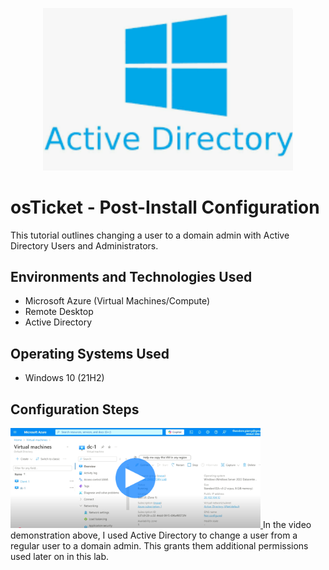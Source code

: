 <p align="center">
  <img src="https://raw.githubusercontent.com/tcpiercy/creating-org-units/main/active%20directory%20snip.png" width="400">
</p>

<h1>osTicket - Post-Install Configuration</h1>
This tutorial outlines changing a user to a domain admin with Active Directory Users and Administrators.<br />



<h2>Environments and Technologies Used</h2>

- Microsoft Azure (Virtual Machines/Compute)
- Remote Desktop
- Active Directory

<h2>Operating Systems Used </h2>

- Windows 10</b> (21H2)



<h2>Configuration Steps</h2>

<a href="https://www.youtube.com/watch?v=7-Ejc2N6New" target="_blank">
  <img src="https://raw.githubusercontent.com/tcpiercy/creating-org-units/main/active_directory_with_blue_play_button.png" width="400">
</a>
In the video demonstration above, I used Active Directory to change a user from a regular user to a domain admin. This grants them additional permissions used later on in this lab.


